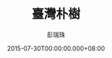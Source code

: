 ---
issue: 132
title: 臺灣朴樹
author: 彭瑞珠
language: 四縣
date: 2015-07-30T00:00:00.000+08:00
topic: 文史
difficulty: 2
wikidata: Q98095967
wikidata_link: https://www.wikidata.org/wiki/Q98095967
author_wikidata_link: https://www.wikidata.org/wiki/Q98096341
author_wikidata: Q98096341
---